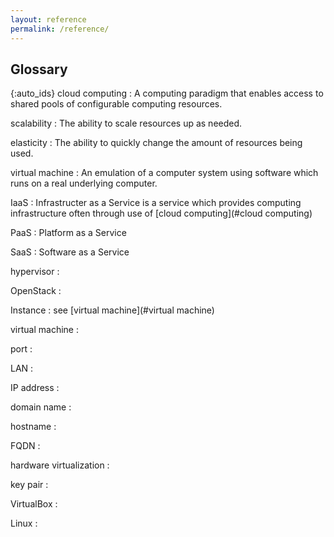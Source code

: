 ```yaml
---
layout: reference
permalink: /reference/
---
```


## Glossary

{:auto_ids}
cloud computing
: A computing paradigm that enables access to shared pools of configurable computing resources.

scalability
: The ability to scale resources up as needed.

elasticity
: The ability to quickly change the amount of resources being used.

virtual machine
: An emulation of a computer system using software which runs on a real underlying computer.

IaaS
: Infrastructer as a Service is a service which provides computing infrastructure often through use of [cloud computing](#cloud computing)

PaaS
: Platform as a Service

SaaS
: Software as a Service

hypervisor
: 

OpenStack
:

Instance
: see [virtual machine](#virtual machine)

virtual machine
:

port
:

LAN
:

IP address
:

domain name
:

hostname
:

FQDN
:

hardware virtualization
:

key pair
:

VirtualBox
:

Linux
: